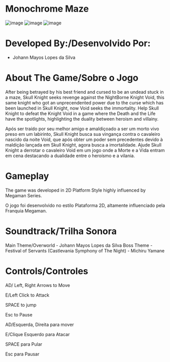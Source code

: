 # Monochrome Maze

![image](https://user-images.githubusercontent.com/42842871/175838775-e323aca5-72b6-4cc6-b908-9adde3c444f5.png)
![image](https://user-images.githubusercontent.com/42842871/175838813-e3125c4f-541e-47fe-bc5a-30fec8a79581.png)
![image](https://user-images.githubusercontent.com/42842871/175838911-8ad35bf5-b8e7-491f-8309-bece1f6b0039.png)


# Developed By:/Desenvolvido Por:
- Johann Mayos Lopes da Silva

# About The Game/Sobre o Jogo
After being betrayed by his best friend and cursed to be an undead stuck in a maze, Skull Knight seeks revenge against the NightBorne Knight Void, this same knight who got an unprecendented power due to the curse which has been launched in Skull Knight, now Void seeks the immortality.
Help Skull Knight to defeat the Knight Void in a game where the Death and the Life have the spotlights, highlighting the duality between heroism and villainy.

Após ser traído por seu melhor amigo e amaldiçoado a ser um morto vivo preso em um labirinto, Skull Knight busca sua vingança contra o cavaleiro nascido da noite Void, que após obter um poder sem precedentes devido à maldição lançada em Skull Knight, agora busca a imortalidade.
Ajude Skull Knight a derrotar o cavaleiro Void em um jogo onde a Morte e a Vida entram em cena destacando a dualidade entre o heroísmo e a vilania.

# Gameplay
The game was developed in 2D Platform Style highly influenced by Megaman Series.

O jogo foi desenvolvido no estilo Plataforma 2D, altamente influenciado pela Franquia Megaman.

# Soundtrack/Trilha Sonora
Main Theme/Overworld - Johann Mayos Lopes da Silva
Boss Theme - Festival of Servants (Castlevania Symphony of The Night) - Michiru Yamane

# Controls/Controles

AD/ Left, Right Arrows to Move

E/Left Click to Attack

SPACE to jump

Esc to Pause

AD/Esquerda, Direita para mover

E/Clique Esquerdo para Atacar

SPACE para Pular

Esc para Pausar
